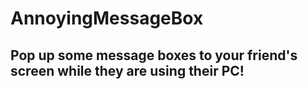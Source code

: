 # AnnoyingMessageBox

## Pop up some message boxes to your friend's screen while they are using their PC!

